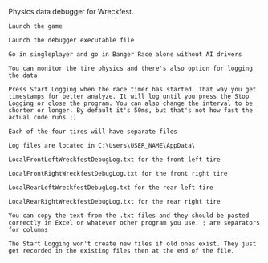Physics data debugger for Wreckfest.

    Launch the game

    Launch the debugger executable file

    Go in singleplayer and go in Banger Race alone without AI drivers

    You can monitor the tire physics and there's also option for logging the data

    Press Start Logging when the race timer has started. That way you get timestamps for better analyze. It will log until you press the Stop Logging or close the program. You can also change the interval to be shorter or longer. By default it's 50ms, but that's not how fast the actual code runs ;)

    Each of the four tires will have separate files

    Log files are located in C:\Users\USER_NAME\AppData\

    LocalFrontLeftWreckfestDebugLog.txt for the front left tire

    LocalFrontRightWreckfestDebugLog.txt for the front right tire

    LocalRearLeftWreckfestDebugLog.txt for the rear left tire

    LocalRearRightWreckfestDebugLog.txt for the rear right tire

    You can copy the text from the .txt files and they should be pasted correctly in Excel or whatever other program you use. ; are separators for columns

    The Start Logging won't create new files if old ones exist. They just get recorded in the existing files then at the end of the file.
